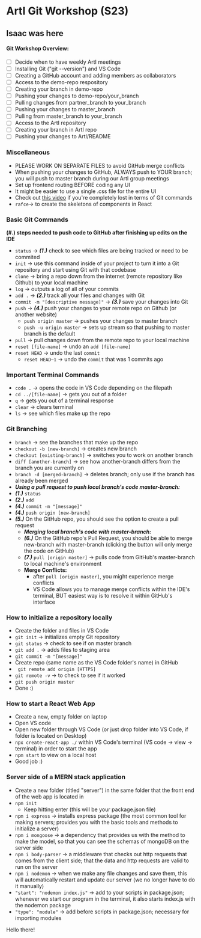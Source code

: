 # ArtI Git Workshop (S23)

## Isaac was here

#### Git Workshop Overview:

- [ ] Decide when to have weekly ArtI meetings
- [ ] Installing Git ("git --version") and VS Code
- [ ] Creating a GitHub account and adding members as collaborators
- [ ] Access to the demo-repo respository
- [ ] Creating your branch in demo-repo
- [ ] Pushing your changes to demo-repo/your_branch
- [ ] Pulling changes from partner_branch to your_branch
- [ ] Pushing your changes to master_branch
- [ ] Pulling from master_branch to your_branch
- [ ] Access to the ArtI repository
- [ ] Creating your branch in ArtI repo
- [ ] Pushing your changes to ArtI/README

### Miscellaneous

- PLEASE WORK ON SEPARATE FILES to avoid GitHub merge conflicts
- When pushing your changes to GitHub, ALWAYS push to YOUR branch; you will push to master branch during our ArtI group meetings
- Set up frontend routing BEFORE coding any UI
- It might be easier to use a single .css file for the entire UI
- Check out [this video](https://youtu.be/RGOj5yH7evk) if you're completely lost in terms of Git commands
- `rafce`-> to create the skeletons of components in React

### Basic Git Commands

**(#.) steps needed to push code to GitHub after finishing up edits on the IDE**

- `status` -> **_(1.)_** check to see which files are being tracked or need to be commited
- `init` -> use this command inside of your project to turn it into a Git repository and start using Git with that codebase
- `clone` -> bring a repo down from the internet (remote repository like Github) to your local machine
- `log` -> outputs a log of all of your commits
- `add .` -> **_(2.)_** track all your files and changes with Git
- `commit -m "[descriptive message]"` -> **_(3.)_** save your changes into Git
- `push` -> **_(4.)_** push your changes to your remote repo on Github (or another website)
  - `push origin master` -> pushes your changes to master branch
  - `push -u origin master` -> sets up stream so that pushing to master branch is the default
- `pull` -> pull changes down from the remote repo to your local machine
- `reset [file-name]` -> undo an `add [file-name]`
- `reset HEAD` -> undo the last `commit`
  - `reset HEAD~1` -> undo the `commit` that was 1 commits ago

### Important Terminal Commands

- `code .` -> opens the code in VS Code depending on the filepath
- `cd ../[file-name]` -> gets you out of a folder
- `q` -> gets you out of a terminal response
- `clear` -> clears terminal
- `ls` -> see which files make up the repo

### Git Branching

- `branch` -> see the branches that make up the repo
- `checkout -b [new-branch]` -> creates new branch
- `checkout [existing-branch]` -> switches you to work on another branch
- `diff [another-branch]` -> see how another-branch differs from the branch you are currently on
- `branch -d [merged-branch]` -> deletes branch; only use if the branch has already been merged
- **_Using a pull request to push local branch's code master-branch:_**
- **_(1.)_** `status`
- **_(2.)_** `add`
- **_(4.)_** `commit -m "[message]"`
- **_(4.)_** `push origin [new-branch]`
- **_(5.)_** On the GitHub repo, you should see the option to create a pull request
  - **_Merging local branch's code with master-branch:_**
  - **_(6.)_** On the GitHub repo's Pull Request, you should be able to merge new-branch with master-branch (clicking the button will only merge the code on GitHub)
  - **_(7.)_** `pull [origin master]` -> pulls code from GitHub's master-branch to local machine's environment
  - **Merge Conflicts:**
    - after `pull [origin master]`, you might experience merge conflicts
    - VS Code allows you to manage merge conflicts within the IDE's terminal, BUT easiest way is to resolve it within GitHub's interface

### How to initialize a repository locally

- Create the folder and files in VS Code
- `git init` -> initializes empty Git repository
- `git status` -> check to see if on master branch
- `git add .` -> adds files to staging area
- `git commit -m "[message]" `
- Create repo (same name as the VS Code folder's name) in GitHub
- ` git remote add origin [HTTPS]`
- `git remote -v` -> to check to see if it worked
- `git push origin master`
- Done :)

### How to start a React Web App

- Create a new, empty folder on laptop
- Open VS code
- Open new folder through VS Code (or just drop folder into VS Code, if folder is located on Desktop)
- `npx create-react-app ./` within VS Code's terminal (VS code -> view -> terminal) in order to start the app
- `npm start` to view on a local host
- Good job :)

### Server side of a MERN stack application

- Create a new folder (titled "server") in the same folder that the front end of the web app is located in
- `npm init`
  - Keep hitting enter (this will be your package.json file)
- `npm i express` -> installs express package (the most common tool for making servers; provides you with the basic tools and methods to initialize a server)
- `npm i mongoose` -> a dependency that provides us with the method to make the model, so that you can see the schemas of mongoDB on the server side
- `npm i body-parser` -> a middleware that checks out http requests that comes from the client side; that the data and http requests are valid to run on the server
- `npm i nodemon` -> when we make any file changes and save them, this will automatically restart and update our server (we no longer have to do it manually)
- `"start": "nodemon index.js"` -> add to your scripts in package.json; whenever we start our program in the terminal, it also starts index.js with the nodemon package
- `"type": "module"` -> add before scripts in package.json; necessary for importing modules

Hello there!
